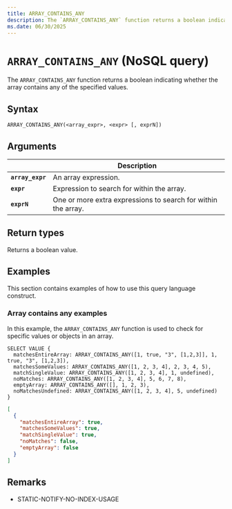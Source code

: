 ```yaml
---
title: ARRAY_CONTAINS_ANY
description: The `ARRAY_CONTAINS_ANY` function returns a boolean indicating whether the array contains any of the specified values.
ms.date: 06/30/2025
---
```


# `ARRAY_CONTAINS_ANY` (NoSQL query)

The `ARRAY_CONTAINS_ANY` function returns a boolean indicating whether the array contains any of the specified values.

## Syntax

```nosql
ARRAY_CONTAINS_ANY(<array_expr>, <expr> [, exprN])
```

## Arguments

| | Description |
| --- | --- |
| **`array_expr`** | An array expression. |
| **`expr`** | Expression to search for within the array. |
| **`exprN`** | One or more extra expressions to search for within the array. |

## Return types

Returns a boolean value.

## Examples

This section contains examples of how to use this query language construct.

### Array contains any examples

In this example, the `ARRAY_CONTAINS_ANY` function is used to check for specific values or objects in an array.

```nosql
SELECT VALUE {
  matchesEntireArray: ARRAY_CONTAINS_ANY([1, true, "3", [1,2,3]], 1, true, "3", [1,2,3]),
  matchesSomeValues: ARRAY_CONTAINS_ANY([1, 2, 3, 4], 2, 3, 4, 5),
  matchSingleValue: ARRAY_CONTAINS_ANY([1, 2, 3, 4], 1, undefined),
  noMatches: ARRAY_CONTAINS_ANY([1, 2, 3, 4], 5, 6, 7, 8),
  emptyArray: ARRAY_CONTAINS_ANY([], 1, 2, 3),
  noMatchesUndefined: ARRAY_CONTAINS_ANY([1, 2, 3, 4], 5, undefined)
}
```

```json
[
  {
    "matchesEntireArray": true,
    "matchesSomeValues": true,
    "matchSingleValue": true,
    "noMatches": false,
    "emptyArray": false
  }
]
```

## Remarks

- STATIC-NOTIFY-NO-INDEX-USAGE
